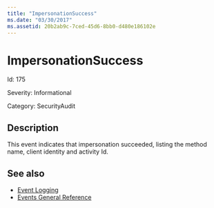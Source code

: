 ```yaml
---
title: "ImpersonationSuccess"
ms.date: "03/30/2017"
ms.assetid: 20b2ab9c-7ced-45d6-8bb0-d480e186102e
---
```

# ImpersonationSuccess
Id: 175  
  
 Severity: Informational  
  
 Category: SecurityAudit  
  
## Description  
 This event indicates that impersonation succeeded, listing the method name, client identity and activity Id.  
  
## See also
- [Event Logging](../../../../../docs/framework/wcf/diagnostics/event-logging/index.md)
- [Events General Reference](../../../../../docs/framework/wcf/diagnostics/event-logging/events-general-reference.md)
